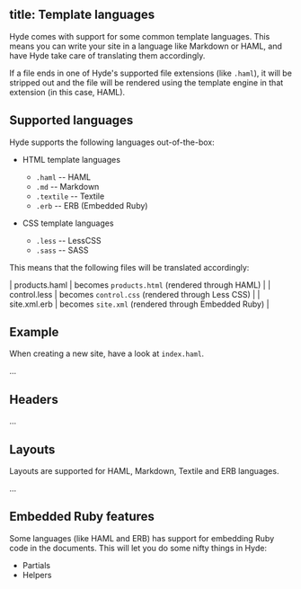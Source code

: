 title: Template languages
--

Hyde comes with support for some common template languages. This means you can
write your site in a language like Markdown or HAML, and have Hyde take care
of translating them accordingly.

If a file ends in one of Hyde's supported file extensions (like `.haml`), it will be stripped
out and the file will be rendered using the template engine in that extension (in
this case, HAML).

Supported languages
-------------------

Hyde supports the following languages out-of-the-box:

 - HTML template languages
   - `.haml` -- HAML
   - `.md` -- Markdown
   - `.textile` -- Textile
   - `.erb` -- ERB (Embedded Ruby)

 - CSS template languages
   - `.less` -- LessCSS
   - `.sass` -- SASS

This means that the following files will be translated accordingly:

 | products.haml       | becomes `products.html` (rendered through HAML)       |
 | control.less        | becomes `control.css` (rendered through Less CSS)     |
 | site.xml.erb        | becomes `site.xml` (rendered through Embedded Ruby)   |

Example
-------

When creating a new site, have a look at `index.haml`.

...

Headers
-------

...

Layouts
-------

Layouts are supported for HAML, Markdown, Textile and ERB languages.

...

Embedded Ruby features
----------------------

Some languages (like HAML and ERB) has support for embedding Ruby code in the
documents. This will let you do some nifty things in Hyde:

 - Partials
 - Helpers
